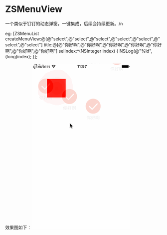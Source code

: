 # ZSMenuView
一个类似于钉钉的动态弹窗，一键集成，后续会持续更新。/n

eg:
 [ZSMenuList createMenuView:@[@"select",@"select",@"select",@"select",@"select",@"select",@"select"] 
             title:@[@"你好啊",@"你好啊",@"你好啊",@"你好啊",@"你好啊",@"你好啊",@"你好啊"] 
             selIndex:^(NSInteger index) {
                   NSLog(@"%ld",(long)index);
    }];
  
效果图如下：
![image](https://github.com/18639460167/ZSMenuView/blob/master/ZSMenuView/1.gif)
